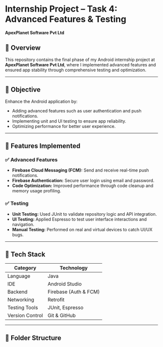 # Internship Project – Task 4: Advanced Features & Testing  
**ApexPlanet Software Pvt Ltd**

## 📌 Overview
This repository contains the final phase of my Android internship project at **ApexPlanet Software Pvt Ltd**, where I implemented advanced features and ensured app stability through comprehensive testing and optimization.

---

## 🎯 Objective
Enhance the Android application by:
- Adding advanced features such as user authentication and push notifications.
- Implementing unit and UI testing to ensure app reliability.
- Optimizing performance for better user experience.

---

## 🚀 Features Implemented

### ✅ Advanced Features
- **Firebase Cloud Messaging (FCM):** Send and receive real-time push notifications.
- **Firebase Authentication:** Secure user login using email and password.
- **Code Optimization:** Improved performance through code cleanup and memory usage profiling.

### ✅ Testing
- **Unit Testing:** Used JUnit to validate repository logic and API integration.
- **UI Testing:** Applied Espresso to test user interface interactions and navigation.
- **Manual Testing:** Performed on real and virtual devices to catch UI/UX bugs.

---

## 🧪 Tech Stack

| Category       | Technology          |
|----------------|---------------------|
| Language       | Java                |
| IDE            | Android Studio      |
| Backend        | Firebase (Auth & FCM) |
| Networking     | Retrofit            |
| Testing Tools  | JUnit, Espresso     |
| Version Control| Git & GitHub        |

---

## 📁 Folder Structure

